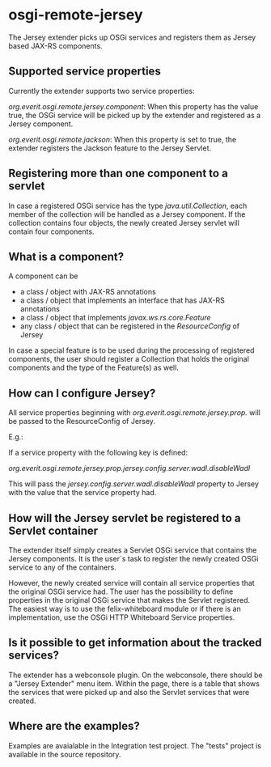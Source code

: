 osgi-remote-jersey
==================

The Jersey extender picks up OSGi services and registers them as Jersey
based JAX-RS components.


## Supported service properties

Currently the extender supports two service properties:

_org.everit.osgi.remote.jersey.component_: When this property has the value
true, the OSGi service will be picked up by the extender and registered as
a Jersey component.

_org.everit.osgi.remote.jackson_: When this property is set to true, the
extender registers the Jackson feature to the Jersey Servlet.


## Registering more than one component to a servlet

In case a registered OSGi service has the type _java.util.Collection_, each
member of the collection will be handled as a Jersey component. If the
collection contains four objects, the newly created Jersey servlet will
contain four components.


## What is a component?

A component can be

- a class / object with JAX-RS annotations
- a class / object that implements an interface that has JAX-RS annotations 
- a class / object that implements _javax.ws.rs.core.Feature_
- any class / object that can be registered in the _ResourceConfig_ of Jersey

In case a special feature is to be used during the processing of registered
components, the user should register a Collection that holds the original
components and the type of the Feature(s) as well.


## How can I configure Jersey?

All service properties beginning with _org.everit.osgi.remote.jersey.prop._
will be passed to the ResourceConfig of Jersey.

E.g.:

If a service property with the following key is defined:

_org.everit.osgi.remote.jersey.prop.jersey.config.server.wadl.disableWadl_

This will pass the _jersey.config.server.wadl.disableWadl_ property
to Jersey with the value that the service property had.


## How will the Jersey servlet be registered to a Servlet container

The extender itself simply creates a Servlet OSGi service that contains the
Jersey components. It is the user`s task to register the newly created OSGi
service to any of the containers.

However, the newly created service will contain all service properties that
the original OSGi service had. The user has the possibility to define 
properties in the original OSGi service that makes the Servlet registered. 
The easiest way is to use the felix-whiteboard module or if there is an
implementation, use the OSGi HTTP Whiteboard Service properties.


## Is it possible to get information about the tracked services?

The extender has a webconsole plugin. On the webconsole, there should be a
"Jersey Extender" menu item. Within the page, there is a table that shows
the services that were picked up and also the Servlet services that were 
created.


## Where are the examples?

Examples are avaialable in the Integration test project. The "tests" project
is available in the source repository.

